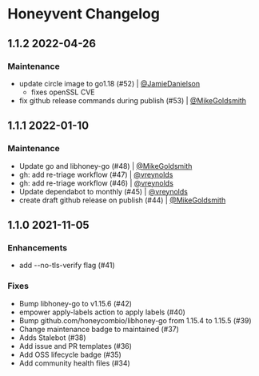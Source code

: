 # Honeyvent Changelog

## 1.1.2 2022-04-26

### Maintenance

- update circle image to go1.18 (#52) | [@JamieDanielson](https://github.com/JamieDanielson)
  - fixes openSSL CVE
- fix github release commands during publish (#53) | [@MikeGoldsmith](https://github.com/MikeGoldsmith)

## 1.1.1 2022-01-10

### Maintenance

- Update go and libhoney-go (#48) | [@MikeGoldsmith](https://github.com/MikeGoldsmith)
- gh: add re-triage workflow (#47) | [@vreynolds](https://github.com/vreynolds)
- gh: add re-triage workflow (#46) | [@vreynolds](https://github.com/vreynolds)
- Update dependabot to monthly (#45) | [@vreynolds](https://github.com/vreynolds)
- create draft github release on publish (#44) | [@MikeGoldsmith](https://github.com/MikeGoldsmith)

## 1.1.0 2021-11-05

### Enhancements

- add --no-tls-verify flag (#41)

### Fixes

- Bump libhoney-go to v1.15.6 (#42)
- empower apply-labels action to apply labels (#40)
- Bump github.com/honeycombio/libhoney-go from 1.15.4 to 1.15.5 (#39)
- Change maintenance badge to maintained (#37)
- Adds Stalebot (#38)
- Add issue and PR templates (#36)
- Add OSS lifecycle badge (#35)
- Add community health files (#34)

